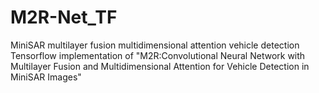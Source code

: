 # M2R-Net_TF
MiniSAR multilayer fusion multidimensional attention vehicle detection
Tensorflow implementation of "M2R:Convolutional Neural Network with Multilayer Fusion and Multidimensional Attention for Vehicle Detection in MiniSAR Images"
